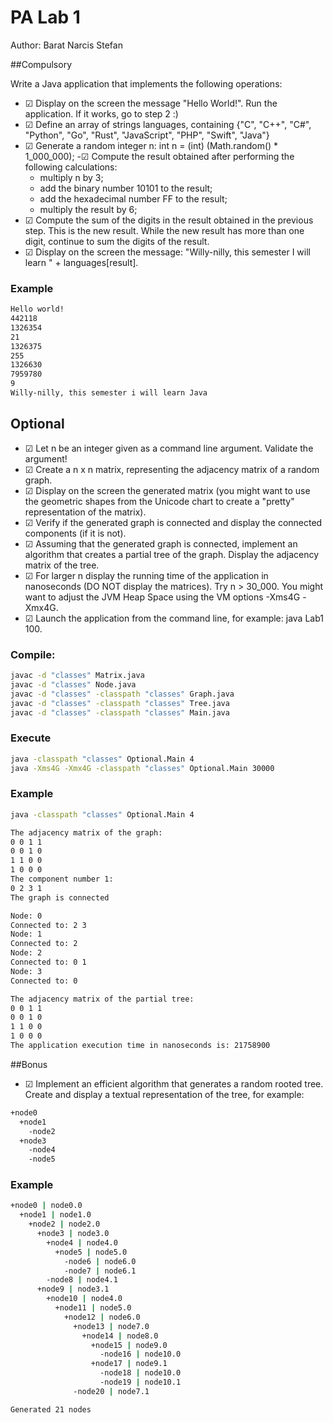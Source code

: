 # PA Lab 1

Author: Barat Narcis Stefan

##Compulsory

Write a Java application that implements the following operations:
- &#9745; Display on the screen the message "Hello World!". Run the application. If it works, go to step 2 :)
- &#9745; Define an array of strings languages, containing {"C", "C++", "C#", "Python", "Go", "Rust", "JavaScript", "PHP", "Swift", "Java"}
- &#9745; Generate a random integer n: int n = (int) (Math.random() * 1_000_000);
 -&#9745; Compute the result obtained after performing the following calculations:
    - multiply n by 3;
    - add the binary number 10101 to the result;
    - add the hexadecimal number FF to the result;
    - multiply the result by 6;
- &#9745; Compute the sum of the digits in the result obtained in the previous step. This is the new result. While the new result has more than one digit, continue to sum the digits of the result.
- &#9745; Display on the screen the message: "Willy-nilly, this semester I will learn " + languages[result].


### Example
```bash
Hello world!
442118
1326354
21
1326375
255
1326630
7959780
9
Willy-nilly, this semester i will learn Java
```

## Optional

- &#9745; Let n be an integer given as a command line argument. Validate the argument!
- &#9745; Create a n x n matrix, representing the adjacency matrix of a random graph.
- &#9745; Display on the screen the generated matrix (you might want to use the geometric shapes from the Unicode chart to create a "pretty" representation of the matrix).
- &#9745; Verify if the generated graph is connected and display the connected components (if it is not).
- &#9745; Assuming that the generated graph is connected, implement an algorithm that creates a partial tree of the graph. Display the adjacency matrix of the tree.
- &#9745; For larger n display the running time of the application in nanoseconds (DO NOT display the matrices). Try n > 30_000. You might want to adjust the JVM Heap Space using the VM options -Xms4G -Xmx4G.
- &#9745; Launch the application from the command line, for example: java Lab1 100.


### Compile:

```bash
javac -d "classes" Matrix.java
javac -d "classes" Node.java
javac -d "classes" -classpath "classes" Graph.java
javac -d "classes" -classpath "classes" Tree.java
javac -d "classes" -classpath "classes" Main.java
```

### Execute
```bash
java -classpath "classes" Optional.Main 4
java -Xms4G -Xmx4G -classpath "classes" Optional.Main 30000
```

### Example
```bash
java -classpath "classes" Optional.Main 4

The adjacency matrix of the graph:
0 0 1 1
0 0 1 0
1 1 0 0
1 0 0 0
The component number 1:
0 2 3 1
The graph is connected

Node: 0
Connected to: 2 3
Node: 1
Connected to: 2
Node: 2
Connected to: 0 1
Node: 3
Connected to: 0

The adjacency matrix of the partial tree:
0 0 1 1
0 0 1 0
1 1 0 0
1 0 0 0
The application execution time in nanoseconds is: 21758900
```

##Bonus

- &#9745; Implement an efficient algorithm that generates a random rooted tree. Create and display a textual representation of the tree, for example:

```bash
+node0
  +node1
    -node2
  +node3
    -node4
    -node5
```



### Example
```bash
+node0 | node0.0
  +node1 | node1.0
    +node2 | node2.0
      +node3 | node3.0
        +node4 | node4.0
          +node5 | node5.0
            -node6 | node6.0
            -node7 | node6.1
        -node8 | node4.1
      +node9 | node3.1
        +node10 | node4.0
          +node11 | node5.0
            +node12 | node6.0
              +node13 | node7.0
                +node14 | node8.0
                  +node15 | node9.0
                    -node16 | node10.0
                  +node17 | node9.1
                    -node18 | node10.0
                    -node19 | node10.1
              -node20 | node7.1

Generated 21 nodes
```
